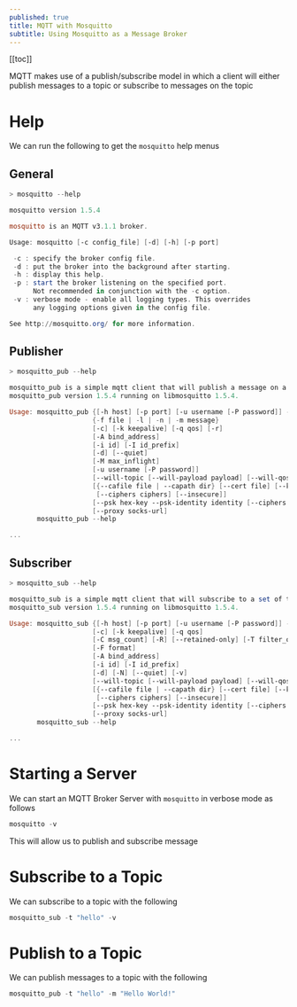 ```yaml
---
published: true
title: MQTT with Mosquitto
subtitle: Using Mosquitto as a Message Broker
---
```


[[toc]]

MQTT makes use of a publish/subscribe model in which a client will either publish messages to a topic or subscribe to messages on the topic

# Help

We can run the following to get the `mosquitto` help menus

## General

```powershell
> mosquitto --help

mosquitto version 1.5.4

mosquitto is an MQTT v3.1.1 broker.

Usage: mosquitto [-c config_file] [-d] [-h] [-p port]

 -c : specify the broker config file.
 -d : put the broker into the background after starting.
 -h : display this help.
 -p : start the broker listening on the specified port.
      Not recommended in conjunction with the -c option.
 -v : verbose mode - enable all logging types. This overrides
      any logging options given in the config file.

See http://mosquitto.org/ for more information.
```

## Publisher

```powershell
> mosquitto_pub --help

mosquitto_pub is a simple mqtt client that will publish a message on a single topic and exit.
mosquitto_pub version 1.5.4 running on libmosquitto 1.5.4.

Usage: mosquitto_pub {[-h host] [-p port] [-u username [-P password]] -t topic | -L URL}
                     {-f file | -l | -n | -m message}
                     [-c] [-k keepalive] [-q qos] [-r]
                     [-A bind_address]
                     [-i id] [-I id_prefix]
                     [-d] [--quiet]
                     [-M max_inflight]
                     [-u username [-P password]]
                     [--will-topic [--will-payload payload] [--will-qos qos] [--will-retain]]
                     [{--cafile file | --capath dir} [--cert file] [--key file]
                      [--ciphers ciphers] [--insecure]]
                     [--psk hex-key --psk-identity identity [--ciphers ciphers]]
                     [--proxy socks-url]
       mosquitto_pub --help

...
```

## Subscriber

```powershell
> mosquitto_sub --help

mosquitto_sub is a simple mqtt client that will subscribe to a set of topics and print all messages it receives.
mosquitto_sub version 1.5.4 running on libmosquitto 1.5.4.

Usage: mosquitto_sub {[-h host] [-p port] [-u username [-P password]] -t topic | -L URL [-t topic]}
                     [-c] [-k keepalive] [-q qos]
                     [-C msg_count] [-R] [--retained-only] [-T filter_out] [-U topic ...]
                     [-F format]
                     [-A bind_address]
                     [-i id] [-I id_prefix]
                     [-d] [-N] [--quiet] [-v]
                     [--will-topic [--will-payload payload] [--will-qos qos] [--will-retain]]
                     [{--cafile file | --capath dir} [--cert file] [--key file]
                      [--ciphers ciphers] [--insecure]]
                     [--psk hex-key --psk-identity identity [--ciphers ciphers]]
                     [--proxy socks-url]
       mosquitto_sub --help

...
```

# Starting a Server

We can start an MQTT Broker Server with `mosquitto` in verbose mode as follows

```powershell
mosquitto -v
```

This will allow us to publish and subscribe message

# Subscribe to a Topic

We can subscribe to a topic with the following

```powershell
mosquitto_sub -t "hello" -v
```

# Publish to a Topic

We can publish messages to a topic with the following

```powershell
mosquitto_pub -t "hello" -m "Hello World!"
```
